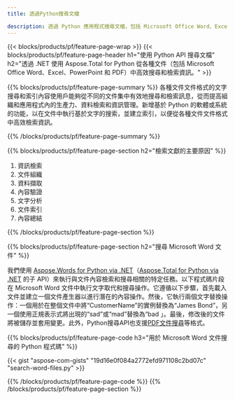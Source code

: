 ```yaml
---
title: 透過Python搜尋文檔

description: 透過 Python 應用程式搜尋文檔，包括 Microsoft Office Word、Excel、PowerPoint、PDF。透過應用程式在線上搜尋文件。
---
```


{{< blocks/products/pf/feature-page-wrap >}}
{{< blocks/products/pf/feature-page-header h1="使用 Python API 搜尋文檔" h2="透過 .NET 使用 Aspose.Total for Python 從各種文件（包括 Microsoft Office Word、Excel、PowerPoint 和 PDF）中高效搜尋和檢索資訊。" >}}

{{% blocks/products/pf/feature-page-summary %}}
各種文件文件格式的文字搜尋和索引內容使用戶能夠從不同的文件集中有效地搜尋和檢索訊息，從而提高組織和應用程式內的生產力、資料檢索和資訊管理。新增基於 Python 的軟體或系統的功能，以在文件中執行基於文字的搜索，並建立索引，以便從各種文件文件格式中高效檢索資訊。

{{% /blocks/products/pf/feature-page-summary  %}}

{{% blocks/products/pf/feature-page-section  h2="檢索文獻的主要原因" %}}

1. 資訊檢索
1. 文件組織
1. 資料擷取
1. 內容驗證
1. 文字分析
1. 文件索引
1. 內容總結

{{% /blocks/products/pf/feature-page-section %}}

{{% blocks/products/pf/feature-page-section  h2="搜尋 Microsoft Word 文件" %}}

我們使用 [Aspose.Words for Python via .NET](https://products.aspose.com/words/python-net/)（[Aspose.Total for Python via .NET](https://products.aspose.com/total/python-net/) 的子 API）來執行與文件內容檢索和搜尋相關的特定任務。以下程式碼片段在 Microsoft Word 文件中執行文字取代和搜尋操作。它遵循以下步驟，首先載入文件並建立一個文件產生器以進行潛在的內容操作。然後，它執行兩個文字替換操作：一個用於在整個文件中將“CustomerName”的實例替換為“James Bond”，另一個使用正規表示式將出現的“sad”或“mad”替換為“bad 」。最後，修改後的文件將被儲存並套用變更。此外，Python搜尋API也支援[PDF文件搜尋](https://products.aspose.com/total/python-net/search/pdf/)等格式。

{{% blocks/products/pf/feature-page-code h3="用於 Microsoft Word 文件搜尋的 Python 程式碼" %}}

{{< gist "aspose-com-gists" "19d16e0f084a2772efd971108c2bd07c" "search-word-files.py" >}}

{{% /blocks/products/pf/feature-page-code  %}}
{{% /blocks/products/pf/feature-page-section %}}